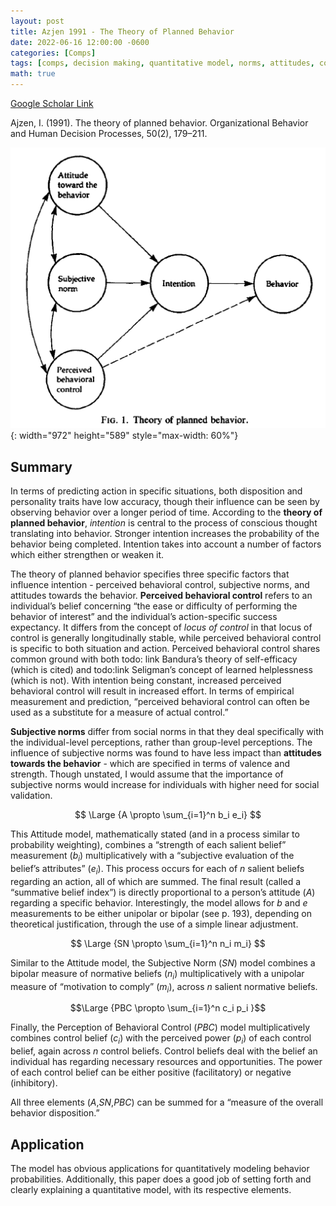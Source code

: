 ```yaml
---
layout: post
title: Azjen 1991 - The Theory of Planned Behavior
date: 2022-06-16 12:00:00 -0600
categories: [Comps]
tags: [comps, decision making, quantitative model, norms, attitudes, control, good paper]
math: true
---
```

[Google Scholar Link](https://scholar.google.com/scholar?hl=en&as_sdt=0%2C5&q=the+theory+of+planned+behavior&btnG=)

Ajzen, I. (1991). The theory of planned behavior. Organizational Behavior and Human Decision Processes, 50(2), 179–211.

![The Theory of Planned Behavior](/images/TheoryOfPlannedBehavior.png){: width="972" height="589" style="max-width: 60%"}

## Summary
In terms of predicting action in specific situations, both disposition and personality traits have low accuracy, though their influence can be seen by observing behavior over a longer period of time.  According to the **theory of planned behavior**, _intention_ is central to the process of conscious thought translating into behavior.  Stronger intention increases the probability of the behavior being completed.  Intention takes into account a number of factors which either strengthen or weaken it.

The theory of planned behavior specifies three specific factors that influence intention - perceived behavioral control, subjective norms, and attitudes towards the behavior.  **Perceived behavioral control** refers to an individual’s belief concerning “the ease or difficulty of performing the behavior of interest” and the individual’s action-specific success expectancy.  It differs from the concept of _locus of control_ in that locus of control is generally longitudinally stable, while perceived behavioral control is specific to both situation and action.  Perceived behavioral control shares common ground with both todo: link Bandura’s theory of self-efficacy (which is cited) and todo:link Seligman’s concept of learned helplessness (which is not).  With intention being constant, increased perceived behavioral control will result in increased effort.  In terms of empirical measurement and prediction, “perceived behavioral control can often be used as a substitute for a measure of actual control.”

**Subjective norms** differ from social norms in that they deal specifically with the individual-level perceptions, rather than group-level perceptions.  The influence of subjective norms was found to have less impact than **attitudes towards the behavior** - which are specified in terms of valence and strength.  Though unstated, I would assume that the importance of subjective norms would increase for individuals with higher need for social validation.  

$$ \Large {A \propto \sum_{i=1}^n b_i e_i} $$

This Attitude model, mathematically stated (and in a process similar to probability weighting), combines a “strength of each salient belief” measurement ($b_i$) multiplicatively with a “subjective evaluation of the belief’s attributes” ($e_i$).  This process occurs for each of $n$ salient beliefs regarding an action, all of which are summed.  The final result (called a “summative belief index”) is directly proportional to a person’s attitude ($A$) regarding a specific behavior.  Interestingly, the model allows for $b$ and $e$ measurements to be either unipolar or bipolar (see p. 193), depending on theoretical justification, through the use of a simple linear adjustment.  

$$ \Large {SN  \propto \sum_{i=1}^n n_i m_i} $$

Similar to the Attitude model, the Subjective Norm (<span>$SN$</span>) model combines a bipolar measure of normative beliefs (<span>$n_i$</span>) multiplicatively with a unipolar measure of “motivation to comply” (<span>$m_i$</span>), across <span>$n$</span> salient normative beliefs.  

$$\Large {PBC  \propto \sum_{i=1}^n c_i p_i
}$$

Finally, the Perception of Behavioral Control (<span>$PBC$</span>) model multiplicatively combines control belief (<span>$c_i$</span>) with the perceived power (<span>$p_i$</span>) of each control belief, again across <span>$n$</span> control beliefs.  Control beliefs deal with the belief an individual has regarding necessary resources and opportunities.  The power of each control belief can be either positive (facilitatory) or negative (inhibitory).

All three elements (<span>$A$</span>,<span>$SN$</span>,<span>$PBC$</span>) can be summed for a “measure of the overall behavior disposition.”

## Application
The model has obvious applications for quantitatively modeling behavior probabilities.  Additionally, this paper does a good job of setting forth and clearly explaining a quantitative model, with its respective elements.
